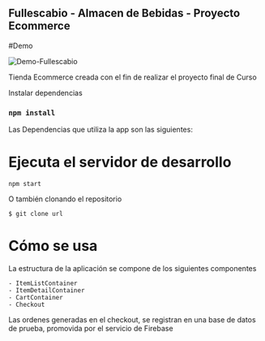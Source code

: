 

## Fullescabio - Almacen de Bebidas - Proyecto Ecommerce

#Demo



![Demo-Fullescabio](https://user-images.githubusercontent.com/105563630/179255011-f4fa272c-816c-4f6f-babd-9d59009d30fd.gif)



Tienda Ecommerce creada con el fin de realizar el proyecto final de Curso


Instalar dependencias
 
 ### `npm install`

Las Dependencias que utiliza la app son las siguientes:

<react-router-dom ref='https://www.npmjs.com/package/react-router-dom'>

<sweetalert2 ref='https://sweetalert2.github.io/'>

<Firebase ref='https://firebase.google.com/'>

# Ejecuta el servidor de desarrollo

`npm start`

O también clonando el repositorio

`$ git clone url`

# Cómo se usa

La estructura de la aplicación se compone de los siguientes componentes 

    - ItemListContainer
    - ItemDetailContainer
    - CartContainer
    - Checkout

Las ordenes generadas en el checkout, se registran en una base de datos de prueba, promovida por el servicio de Firebase



